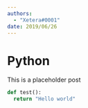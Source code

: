 ```yaml
---
authors:
  - "Xetera#0001"
date: 2019/06/26
---
```


# Python

This is a placeholder post

```py
def test():
  return "Hello world"
```
